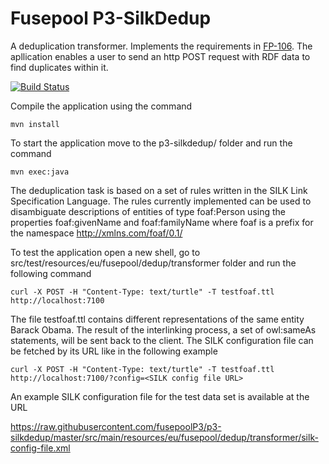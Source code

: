 Fusepool P3-SilkDedup
============

A deduplication transformer. Implements the requirements in [FP-106](https://fusepool.atlassian.net/browse/FP-106).
The apllication enables a user to send an http POST request with RDF data to find duplicates within it. 

[![Build Status](https://travis-ci.org/fusepoolP3/p3-silkdedup.svg)](https://travis-ci.org/fusepoolP3/p3-silkdedup)

Compile the application using the command

    mvn install

To start the application move to the p3-silkdedup/ folder and run the command

    mvn exec:java

The deduplication task is based on a set of rules written in the SILK Link Specification Language. The rules currently implemented can be used to disambiguate descriptions of entities of type foaf:Person using the properties 
foaf:givenName and foaf:familyName where foaf is a prefix for the namespace http://xmlns.com/foaf/0.1/

To test the application open a new shell, go to src/test/resources/eu/fusepool/dedup/transformer folder and run the following command 

    curl -X POST -H "Content-Type: text/turtle" -T testfoaf.ttl http://localhost:7100

The file testfoaf.ttl contains different representations of the same entity Barack Obama. The result of the interlinking process, a set of owl:sameAs statements, will be sent back to the client.
The SILK configuration file can be fetched by its URL like in the following example

    curl -X POST -H "Content-Type: text/turtle" -T testfoaf.ttl http://localhost:7100/?config=<SILK config file URL>

An example SILK configuration file for the test data set is available at the URL

https://raw.githubusercontent.com/fusepoolP3/p3-silkdedup/master/src/main/resources/eu/fusepool/dedup/transformer/silk-config-file.xml

